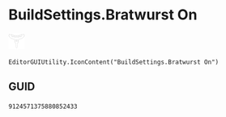 # BuildSettings.Bratwurst On
![](/img/BuildSettings.Bratwurst%20On.png)

``` CSharp
EditorGUIUtility.IconContent("BuildSettings.Bratwurst On")
```
## GUID
```
9124571375880852433
```
